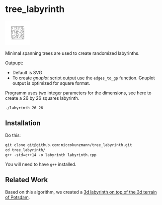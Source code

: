 # tree_labyrinth

![](images/10x10.png)

Minimal spanning trees are used to create randomized labyrinths.

Outpupt:
- Default is SVG
- To create *gnuplot* script output use the `edges_to_gp` function.
    Gnuplot output is optimized for square format.

Programm uses two integer parameters for the dimensions,
see here to create a 26 by 26 squares labyrinth.

```
./labyrinth 26 26
```


## Installation

Do this:

```
git clone git@github.com:niccokunzmann/tree_labyrinth.git
cd tree_labyrinth/
g++ -std=c++14 -o labyrinth labyrinth.cpp
```

You will need to have `g++` installed.

## Related Work

Based on this algorithm, we created a [3d labyrinth on top of the
3d terrain of Potsdam][potsdam-3d].


[potsdam-3d]: https://www.tinkercad.com/things/kBF1QwTNsM5-labyrinth-13x13-potsdam-height-profile

